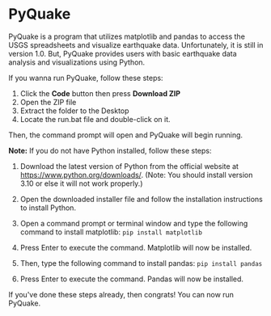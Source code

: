 # PyQuake
PyQuake is a program that utilizes matplotlib and pandas to access the USGS spreadsheets and visualize earthquake data. Unfortunately, it is still in version 1.0. But, PyQuake provides users with basic earthquake data analysis and visualizations using Python.

If you wanna run PyQuake, follow these steps:

1. Click the **Code** button then press **Download ZIP**
2. Open the ZIP file
3. Extract the folder to the Desktop
4. Locate the run.bat file and double-click on it.

Then, the command prompt will open and PyQuake will begin running.

**Note:** If you do not have Python installed, follow these steps:

1. Download the latest version of Python from the official website at https://www.python.org/downloads/.
(Note: You should install version 3.10 or else it will not work properly.)

2. Open the downloaded installer file and follow the installation instructions to install Python.
3. Open a command prompt or terminal window and type the following command to install matplotlib:
 `pip install matplotlib`
4. Press Enter to execute the command. Matplotlib will now be installed.
5. Then, type the following command to install pandas:
 `pip install pandas`
6. Press Enter to execute the command. Pandas will now be installed.

If you've done these steps already, then congrats! You can now run PyQuake.
